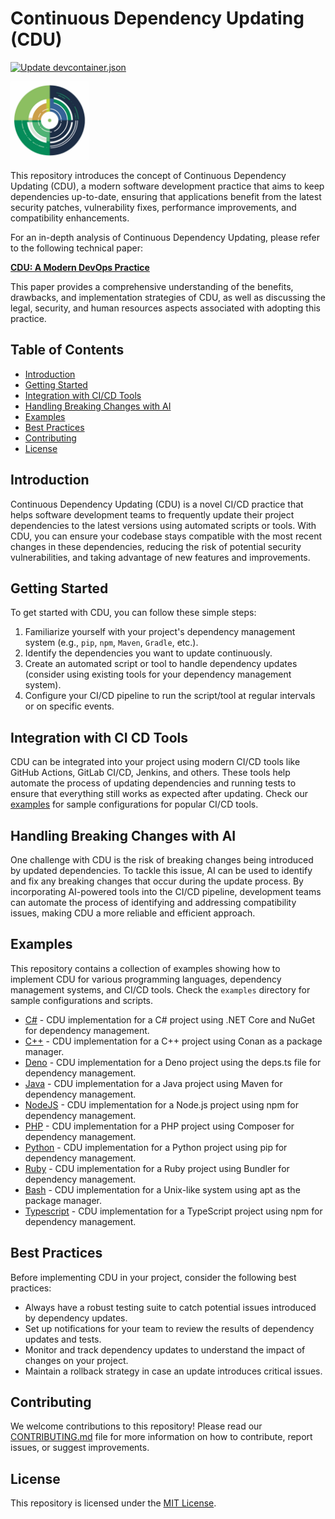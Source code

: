 # Continuous Dependency Updating (CDU)
[![Update devcontainer.json](https://github.com/genome21/CDU/actions/workflows/update_devcontainer.yml/badge.svg)](https://github.com/genome21/CDU/actions/workflows/update_devcontainer.yml)

<img src="./assets/18.png" width="125" height="125">

This repository introduces the concept of Continuous Dependency Updating (CDU), a modern software development practice that aims to keep dependencies up-to-date, ensuring that applications benefit from the latest security patches, vulnerability fixes, performance improvements, and compatibility enhancements.

For an in-depth analysis of Continuous Dependency Updating, please refer to the following technical paper:

**[CDU: A Modern DevOps Practice](cdu-a-modern-devops-practice.pdf)**

This paper provides a comprehensive understanding of the benefits, drawbacks, and implementation strategies of CDU, as well as discussing the legal, security, and human resources aspects associated with adopting this practice.

## Table of Contents

- [Introduction](#introduction)
- [Getting Started](#getting-started)
- [Integration with CI/CD Tools](#integration-with-ci-cd-tools)
- [Handling Breaking Changes with AI](#handling-breaking-changes-with-ai)
- [Examples](#examples)
- [Best Practices](#best-practices)
- [Contributing](#contributing)
- [License](#license)

## Introduction

Continuous Dependency Updating (CDU) is a novel CI/CD practice that helps software development teams to frequently update their project dependencies to the latest versions using automated scripts or tools. With CDU, you can ensure your codebase stays compatible with the most recent changes in these dependencies, reducing the risk of potential security vulnerabilities, and taking advantage of new features and improvements.

## Getting Started

To get started with CDU, you can follow these simple steps:

1. Familiarize yourself with your project's dependency management system (e.g., `pip`, `npm`, `Maven`, `Gradle`, etc.).
2. Identify the dependencies you want to update continuously.
3. Create an automated script or tool to handle dependency updates (consider using existing tools for your dependency management system).
4. Configure your CI/CD pipeline to run the script/tool at regular intervals or on specific events.

## Integration with CI CD Tools

CDU can be integrated into your project using modern CI/CD tools like GitHub Actions, GitLab CI/CD, Jenkins, and others. These tools help automate the process of updating dependencies and running tests to ensure that everything still works as expected after updating. Check our [examples](#examples) for sample configurations for popular CI/CD tools.

## Handling Breaking Changes with AI

One challenge with CDU is the risk of breaking changes being introduced by updated dependencies. To tackle this issue, AI can be used to identify and fix any breaking changes that occur during the update process. By incorporating AI-powered tools into the CI/CD pipeline, development teams can automate the process of identifying and addressing compatibility issues, making CDU a more reliable and efficient approach.

## Examples

This repository contains a collection of examples showing how to implement CDU for various programming languages, dependency management systems, and CI/CD tools. Check the `examples` directory for sample configurations and scripts.

- [C#](./examples/csharp.yml) - CDU implementation for a C# project using .NET Core and NuGet for dependency management.
- [C++](./examples/cpp.yml) - CDU implementation for a C++ project using Conan as a package manager.
- [Deno](./examples/deno.yml) - CDU implementation for a Deno project using the deps.ts file for dependency management.
- [Java](./examples/java.yml) - CDU implementation for a Java project using Maven for dependency management.
- [NodeJS](./examples/nodejs.yml) - CDU implementation for a Node.js project using npm for dependency management.
- [PHP](./examples/php.yml) - CDU implementation for a PHP project using Composer for dependency management.
- [Python](./examples/python.yml) - CDU implementation for a Python project using pip for dependency management.
- [Ruby](./examples/ruby.yml) - CDU implementation for a Ruby project using Bundler for dependency management.
- [Bash](./examples/bash.yml) - CDU implementation for a Unix-like system using apt as the package manager.
- [Typescript](./examples/typescript.yml) - CDU implementation for a TypeScript project using npm for dependency management.

## Best Practices

Before implementing CDU in your project, consider the following best practices:

- Always have a robust testing suite to catch potential issues introduced by dependency updates.
- Set up notifications for your team to review the results of dependency updates and tests.
- Monitor and track dependency updates to understand the impact of changes on your project.
- Maintain a rollback strategy in case an update introduces critical issues.

## Contributing

We welcome contributions to this repository! Please read our [CONTRIBUTING.md](CONTRIBUTING.md) file for more information on how to contribute, report issues, or suggest improvements.

## License

This repository is licensed under the [MIT License](LICENSE).
